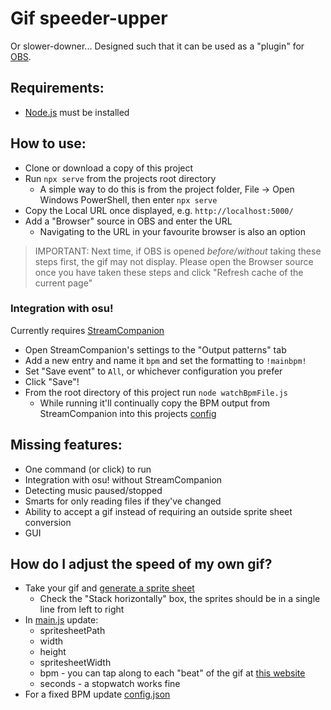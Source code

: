 # Gif speeder-upper

Or slower-downer...
Designed such that it can be used as a "plugin" for [OBS](https://obsproject.com/).

## Requirements:

- [Node.js](https://nodejs.org/en/download/) must be installed

## How to use:

- Clone or download a copy of this project
- Run `npx serve` from the projects root directory
  - A simple way to do this is from the project folder, File -> Open Windows PowerShell, then enter `npx serve`
- Copy the Local URL once displayed, e.g. `http://localhost:5000/`
- Add a "Browser" source in OBS and enter the URL
  - Navigating to the URL in your favourite browser is also an option

> IMPORTANT: Next time, if OBS is opened _before/without_ taking these steps first, the gif may not display.
> Please open the Browser source once you have taken these steps and click "Refresh cache of the current page"

### Integration with osu!

Currently requires [StreamCompanion](https://github.com/Piotrekol/StreamCompanion)

- Open StreamCompanion's settings to the "Output patterns" tab
- Add a new entry and name it `bpm` and set the formatting to `!mainbpm!`
- Set "Save event" to `All`, or whichever configuration you prefer
- Click "Save"!
- From the root directory of this project run `node watchBpmFile.js`
  - While running it'll continually copy the BPM output from StreamCompanion into this projects [config](./config.json)

## Missing features:

- One command (or click) to run
- Integration with osu! without StreamCompanion
- Detecting music paused/stopped
- Smarts for only reading files if they've changed
- Ability to accept a gif instead of requiring an outside sprite sheet conversion
- GUI

## How do I adjust the speed of my own gif?

- Take your gif and [generate a sprite sheet](https://ezgif.com/gif-to-sprite)
  - Check the "Stack horizontally" box, the sprites should be in a single line from left to right
- In [main.js](./main.js) update:
  - spritesheetPath
  - width
  - height
  - spritesheetWidth
  - bpm - you can tap along to each "beat" of the gif at [this website](https://www.all8.com/tools/bpm.htm)
  - seconds - a stopwatch works fine
- For a fixed BPM update [config.json](./config.json)
